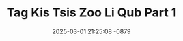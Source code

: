 ---
layout: movie-video-data
date: 2025-03-01 21:25:08 -0879
categories: movie front

# Site Attributes
title: "Tag Kis Tsis Zoo Li Qub Part 1"
permalink: "/movie/Tag_Kis_Tsis_Zoo_Li_Qub_Part_1"

# Movie Attributes
synopsis: "Zaj yeeb yaj duab no yog ib zaj yeeb yam ua piv txwv txog 2 yim neej. 1) Ib yig tus txiv tuag tseg tus poj niam nrog cov menyuam nyob. Cov me nyuam ua neej nyob nrog niam ho zoo li cas? 2) Ib yig tus niam tuag tseg tus txiv nrog cov me nyuam nyob. Cov me nyuam ua neej nrog txiv ho zoo li cas? Lub neej ua ntsuag txij ntsuag nkawm ib sab ua niam ib sab ua txiv ua lub neej nyob zoo li cas nej soj saib mus nej thiaj yuav paub hais tias hmoob lub neej ntsuag zoo li cas tiag. ntau yam nej yuav kawm tau xyaum tau mus hlub nej tej poj niam, tej txiv, tej me tub me nyuam. "
producer: "Herr's Video Productions"
director: ""
writer: "Herlinda Vang"
video_link: "https://youtu.be/YtA0F0X8ZT4?si=18N0NT-rD5IbkBTA"
genre: "Drama"
year: ""
release_type: "VHS"
storage: "Center for Hmong Studies"
thumbnail: "/assets/images/movie_thumbnails/Tag Kis Tsis Zoo Li Qub Part 1.jpeg"
publishing_company: "Herr's Video Productions"

# Sequels + Parts
base_movie: ""
total_parts: 0
sequel: ""

# Movie Cast
cast:
- name: "Luj Yaj"
- name: "Txam Thoj"
- name: "Dawb Thoj"
- name: "Ntxawm Hawj Loj"
- name: "Ntxawm Hawj Me"
- name: "Voos Yaj"
- name: "Rwg Thoj"
- name: "Vam Xyooj"
- name: "Ntaub Hawj"
---